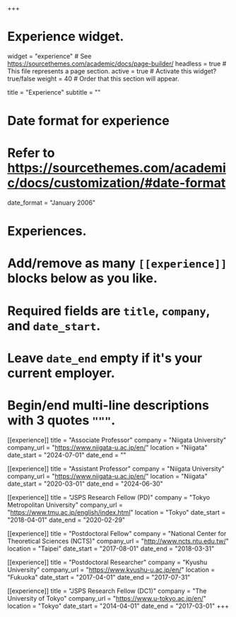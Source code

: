 +++
# Experience widget.
widget = "experience"  # See https://sourcethemes.com/academic/docs/page-builder/
headless = true  # This file represents a page section.
active = true  # Activate this widget? true/false
weight = 40  # Order that this section will appear.

title = "Experience"
subtitle = ""

# Date format for experience
#   Refer to https://sourcethemes.com/academic/docs/customization/#date-format
date_format = "January 2006"

# Experiences.
#   Add/remove as many `[[experience]]` blocks below as you like.
#   Required fields are `title`, `company`, and `date_start`.
#   Leave `date_end` empty if it's your current employer.
#   Begin/end multi-line descriptions with 3 quotes `"""`.
[[experience]]
  title = "Associate Professor"
  company = "Niigata University"
  company_url = "https://www.niigata-u.ac.jp/en/"
  location = "Niigata"
  date_start = "2024-07-01"
  date_end = ""

[[experience]]
  title = "Assistant Professor"
  company = "Niigata University"
  company_url = "https://www.niigata-u.ac.jp/en/"
  location = "Niigata"
  date_start = "2020-03-01"
  date_end = "2024-06-30"

[[experience]]
  title = "JSPS Research Fellow (PD)"
  company = "Tokyo Metropolitan University"
  company_url = "https://www.tmu.ac.jp/english/index.html"
  location = "Tokyo"
  date_start = "2018-04-01"
  date_end = "2020-02-29"

[[experience]]
  title = "Postdoctoral Fellow"
  company = "National Center for Theoretical Sciences (NCTS)"
  company_url = "http://www.ncts.ntu.edu.tw/"
  location = "Taipei"
  date_start = "2017-08-01"
  date_end = "2018-03-31"

[[experience]]
  title = "Postdoctoral Researcher"
  company = "Kyushu University"
  company_url = "https://www.kyushu-u.ac.jp/en/"
  location = "Fukuoka"
  date_start = "2017-04-01"
  date_end = "2017-07-31"

[[experience]]
  title = "JSPS Research Fellow (DC1)"
  company = "The University of Tokyo"
  company_url = "https://www.u-tokyo.ac.jp/en/"
  location = "Tokyo"
  date_start = "2014-04-01"
  date_end = "2017-03-01"
+++
